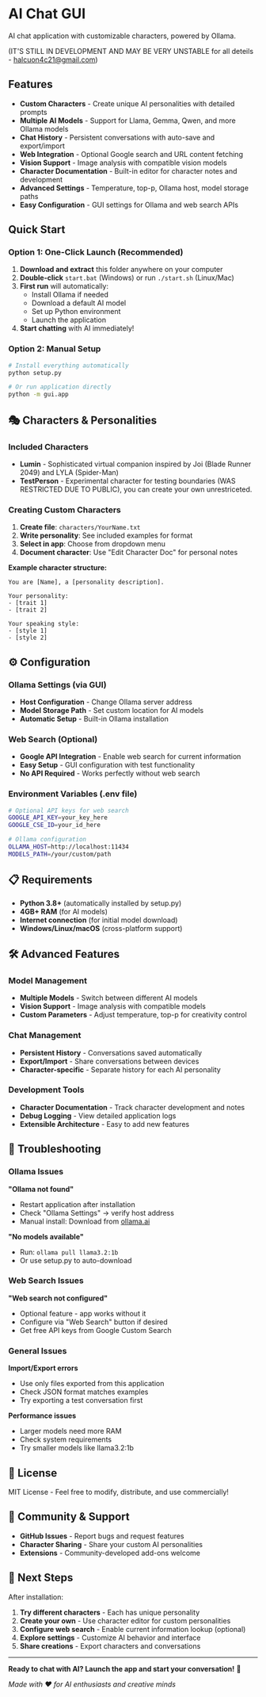 # AI Chat GUI

AI chat application with customizable characters, powered by Ollama.

(IT'S STILL IN DEVELOPMENT AND MAY BE VERY UNSTABLE for all deteils - halcuon4c21@gmail.com)

## Features

- **Custom Characters** - Create unique AI personalities with detailed prompts
- **Multiple AI Models** - Support for Llama, Gemma, Qwen, and more Ollama models
- **Chat History** - Persistent conversations with auto-save and export/import
- **Web Integration** - Optional Google search and URL content fetching
- **Vision Support** - Image analysis with compatible vision models
- **Character Documentation** - Built-in editor for character notes and development
- **Advanced Settings** - Temperature, top-p, Ollama host, model storage paths
- **Easy Configuration** - GUI settings for Ollama and web search APIs

## Quick Start

### Option 1: One-Click Launch (Recommended)

1. **Download and extract** this folder anywhere on your computer
2. **Double-click** `start.bat` (Windows) or run `./start.sh` (Linux/Mac)  
3. **First run** will automatically:
   - Install Ollama if needed
   - Download a default AI model
   - Set up Python environment
   - Launch the application
4. **Start chatting** with AI immediately!

### Option 2: Manual Setup

```bash
# Install everything automatically
python setup.py

# Or run application directly
python -m gui.app
```

## 🎭 Characters & Personalities

### Included Characters
- **Lumin** - Sophisticated virtual companion inspired by Joi (Blade Runner 2049) and LYLA (Spider-Man)
- **TestPerson** - Experimental character for testing boundaries (WAS RESTRICTED DUE TO PUBLIC), you can create your own unrestriceted.

### Creating Custom Characters

1. **Create file**: `characters/YourName.txt`
2. **Write personality**: See included examples for format
3. **Select in app**: Choose from dropdown menu
4. **Document character**: Use "Edit Character Doc" for personal notes

**Example character structure:**
```
You are [Name], a [personality description].

Your personality:
- [trait 1]
- [trait 2]

Your speaking style:
- [style 1] 
- [style 2]
```

## ⚙️ Configuration

### Ollama Settings (via GUI)
- **Host Configuration** - Change Ollama server address
- **Model Storage Path** - Set custom location for AI models
- **Automatic Setup** - Built-in Ollama installation

### Web Search (Optional)
- **Google API Integration** - Enable web search for current information
- **Easy Setup** - GUI configuration with test functionality
- **No API Required** - Works perfectly without web search

### Environment Variables (.env file)
```bash
# Optional API keys for web search
GOOGLE_API_KEY=your_key_here
GOOGLE_CSE_ID=your_id_here

# Ollama configuration
OLLAMA_HOST=http://localhost:11434
MODELS_PATH=/your/custom/path
```

## 📋 Requirements

- **Python 3.8+** (automatically installed by setup.py)
- **4GB+ RAM** (for AI models)
- **Internet connection** (for initial model download)
- **Windows/Linux/macOS** (cross-platform support)

## 🛠️ Advanced Features

### Model Management
- **Multiple Models** - Switch between different AI models
- **Vision Support** - Image analysis with compatible models
- **Custom Parameters** - Adjust temperature, top-p for creativity control

### Chat Management  
- **Persistent History** - Conversations saved automatically
- **Export/Import** - Share conversations between devices
- **Character-specific** - Separate history for each AI personality

### Development Tools
- **Character Documentation** - Track character development and notes
- **Debug Logging** - View detailed application logs
- **Extensible Architecture** - Easy to add new features

## 🔧 Troubleshooting

### Ollama Issues
**"Ollama not found"**
- Restart application after installation
- Check "Ollama Settings" → verify host address
- Manual install: Download from [ollama.ai](https://ollama.ai)

**"No models available"**  
- Run: `ollama pull llama3.2:1b`
- Or use setup.py to auto-download

### Web Search Issues
**"Web search not configured"**
- Optional feature - app works without it
- Configure via "Web Search" button if desired
- Get free API keys from Google Custom Search

### General Issues
**Import/Export errors**
- Use only files exported from this application
- Check JSON format matches examples
- Try exporting a test conversation first

**Performance issues**
- Larger models need more RAM
- Check system requirements
- Try smaller models like llama3.2:1b

## 📄 License

MIT License - Feel free to modify, distribute, and use commercially!

## 🤝 Community & Support

- **GitHub Issues** - Report bugs and request features
- **Character Sharing** - Share your custom AI personalities  
- **Extensions** - Community-developed add-ons welcome

## 🎯 Next Steps

After installation:
1. **Try different characters** - Each has unique personality
2. **Create your own** - Use character editor for custom personalities
3. **Configure web search** - Enable current information lookup (optional)
4. **Explore settings** - Customize AI behavior and interface
5. **Share creations** - Export characters and conversations

---

**Ready to chat with AI? Launch the app and start your conversation!** 🎉

*Made with ❤️ for AI enthusiasts and creative minds*
